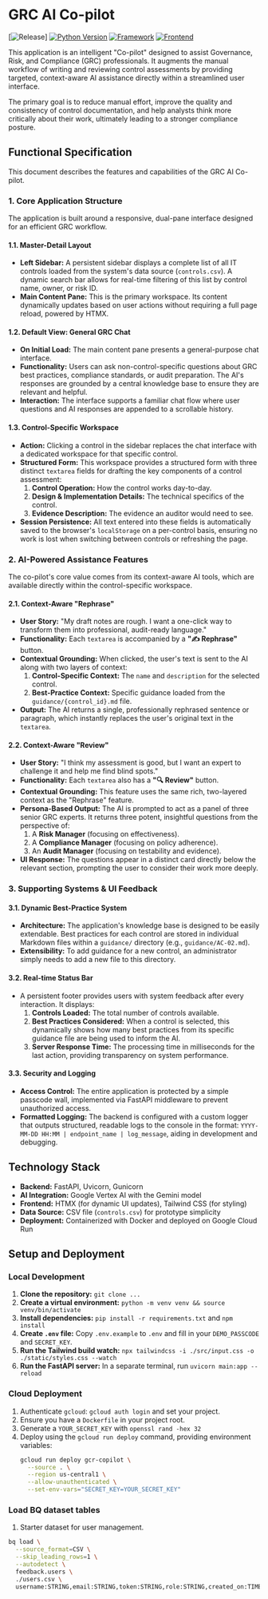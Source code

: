# GRC AI Co-pilot
[![Release](https://img.shields.io/badge/Release-v0.1-blue.svg)]
[![Python Version](https://img.shields.io/badge/python-3.11+-blue.svg)](https://www.python.org/downloads/)
[![Framework](https://img.shields.io/badge/FastAPI-0.110.0-green.svg)](https://fastapi.tiangolo.com/)
[![Frontend](https://img.shields.io/badge/HTMX-1.9.10-blue)](https://htmx.org/)

This application is an intelligent "Co-pilot" designed to assist Governance, Risk, and Compliance (GRC) professionals. It augments the manual workflow of writing and reviewing control assessments by providing targeted, context-aware AI assistance directly within a streamlined user interface.

The primary goal is to reduce manual effort, improve the quality and consistency of control documentation, and help analysts think more critically about their work, ultimately leading to a stronger compliance posture.

## Functional Specification

This document describes the features and capabilities of the GRC AI Co-pilot.

### 1. Core Application Structure

The application is built around a responsive, dual-pane interface designed for an efficient GRC workflow.

#### 1.1. Master-Detail Layout
-   **Left Sidebar:** A persistent sidebar displays a complete list of all IT controls loaded from the system's data source (`controls.csv`). A dynamic search bar allows for real-time filtering of this list by control name, owner, or risk ID.
-   **Main Content Pane:** This is the primary workspace. Its content dynamically updates based on user actions without requiring a full page reload, powered by HTMX.

#### 1.2. Default View: General GRC Chat
-   **On Initial Load:** The main content pane presents a general-purpose chat interface.
-   **Functionality:** Users can ask non-control-specific questions about GRC best practices, compliance standards, or audit preparation. The AI's responses are grounded by a central knowledge base to ensure they are relevant and helpful.
-   **Interaction:** The interface supports a familiar chat flow where user questions and AI responses are appended to a scrollable history.

#### 1.3. Control-Specific Workspace
-   **Action:** Clicking a control in the sidebar replaces the chat interface with a dedicated workspace for that specific control.
-   **Structured Form:** This workspace provides a structured form with three distinct `textarea` fields for drafting the key components of a control assessment:
    1.  **Control Operation:** How the control works day-to-day.
    2.  **Design & Implementation Details:** The technical specifics of the control.
    3.  **Evidence Description:** The evidence an auditor would need to see.
-   **Session Persistence:** All text entered into these fields is automatically saved to the browser's `localStorage` on a per-control basis, ensuring no work is lost when switching between controls or refreshing the page.

### 2. AI-Powered Assistance Features

The co-pilot's core value comes from its context-aware AI tools, which are available directly within the control-specific workspace.

#### 2.1. Context-Aware "Rephrase"
-   **User Story:** "My draft notes are rough. I want a one-click way to transform them into professional, audit-ready language."
-   **Functionality:** Each `textarea` is accompanied by a **"✍️ Rephrase"** button.
-   **Contextual Grounding:** When clicked, the user's text is sent to the AI along with two layers of context:
    1.  **Control-Specific Context:** The `name` and `description` for the selected control.
    2.  **Best-Practice Context:** Specific guidance loaded from the `guidance/{control_id}.md` file.
-   **Output:** The AI returns a single, professionally rephrased sentence or paragraph, which instantly replaces the user's original text in the `textarea`.

#### 2.2. Context-Aware "Review"
-   **User Story:** "I think my assessment is good, but I want an expert to challenge it and help me find blind spots."
-   **Functionality:** Each `textarea` also has a **"🔍 Review"** button.
-   **Contextual Grounding:** This feature uses the same rich, two-layered context as the "Rephrase" feature.
-   **Persona-Based Output:** The AI is prompted to act as a panel of three senior GRC experts. It returns three potent, insightful questions from the perspective of:
    1.  A **Risk Manager** (focusing on effectiveness).
    2.  A **Compliance Manager** (focusing on policy adherence).
    3.  An **Audit Manager** (focusing on testability and evidence).
-   **UI Response:** The questions appear in a distinct card directly below the relevant section, prompting the user to consider their work more deeply.

### 3. Supporting Systems & UI Feedback

#### 3.1. Dynamic Best-Practice System
-   **Architecture:** The application's knowledge base is designed to be easily extendable. Best practices for each control are stored in individual Markdown files within a `guidance/` directory (e.g., `guidance/AC-02.md`).
-   **Extensibility:** To add guidance for a new control, an administrator simply needs to add a new file to this directory.

#### 3.2. Real-time Status Bar
-   A persistent footer provides users with system feedback after every interaction. It displays:
    1.  **Controls Loaded:** The total number of controls available.
    2.  **Best Practices Considered:** When a control is selected, this dynamically shows how many best practices from its specific guidance file are being used to inform the AI.
    3.  **Server Response Time:** The processing time in milliseconds for the last action, providing transparency on system performance.

#### 3.3. Security and Logging
-   **Access Control:** The entire application is protected by a simple passcode wall, implemented via FastAPI middleware to prevent unauthorized access.
-   **Formatted Logging:** The backend is configured with a custom logger that outputs structured, readable logs to the console in the format: `YYYY-MM-DD HH:MM | endpoint_name | log_message`, aiding in development and debugging.

## Technology Stack

-   **Backend:** FastAPI, Uvicorn, Gunicorn
-   **AI Integration:** Google Vertex AI with the Gemini model
-   **Frontend:** HTMX (for dynamic UI updates), Tailwind CSS (for styling)
-   **Data Source:** CSV file (`controls.csv`) for prototype simplicity
-   **Deployment:** Containerized with Docker and deployed on Google Cloud Run

## Setup and Deployment

### Local Development

1.  **Clone the repository:** `git clone ...`
2.  **Create a virtual environment:** `python -m venv venv && source venv/bin/activate`
3.  **Install dependencies:** `pip install -r requirements.txt` and `npm install`
4.  **Create `.env` file:** Copy `.env.example` to `.env` and fill in your `DEMO_PASSCODE` and `SECRET_KEY`.
5.  **Run the Tailwind build watch:** `npx tailwindcss -i ./src/input.css -o ./static/styles.css --watch`
6.  **Run the FastAPI server:** In a separate terminal, run `uvicorn main:app --reload`

### Cloud Deployment

1.  Authenticate `gcloud`: `gcloud auth login` and set your project.
2.  Ensure you have a `Dockerfile` in your project root.
3.  Generate a `YOUR_SECRET_KEY` with `openssl rand -hex 32`
4.  Deploy using the `gcloud run deploy` command, providing environment variables:
    ```bash
    gcloud run deploy gcr-copilot \
      --source . \
      --region us-central1 \
      --allow-unauthenticated \
      --set-env-vars="SECRET_KEY=YOUR_SECRET_KEY"
    ```

### Load BQ dataset tables

1.  Starter dataset for user management.

```bash
bq load \
  --source_format=CSV \
  --skip_leading_rows=1 \
  --autodetect \
  feedback.users \
  ./users.csv \
  username:STRING,email:STRING,token:STRING,role:STRING,created_on:TIMESTAMP
``` 